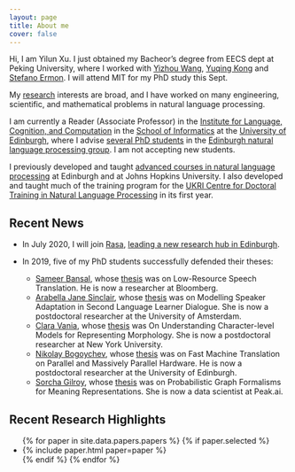 ```yaml
---
layout: page
title: About me
cover: false
---
```

Hi, I am Yilun Xu. I just obtained my Bacheor’s degree from EECS dept at Peking University, where I worked with [Yizhou Wang](http://cfcs.pku.edu.cn/faculty/adjunct/wangyizhou/index.htm), [Yuqing Kong](https://cfcs.pku.edu.cn/yuqkong/) and [Stefano Ermon](https://cs.stanford.edu/~ermon/). I will attend MIT for my PhD study this Sept.
 
My [research](papers) interests are broad, and I have worked on many engineering, scientific,
and mathematical problems in natural language processing. 

I am currently a Reader (Associate Professor)
in the [Institute for Language, Cognition, and Computation](http://web.inf.ed.ac.uk/ilcc)
in the [School of Informatics](http://web.inf.ed.ac.uk/)
at the [University of Edinburgh](https://www.ed.ac.uk/), where I 
advise [several PhD students](collaborators) in the
[Edinburgh natural language processing group](http://groups.inf.ed.ac.uk/edinburghnlp/).
I am not accepting new students.

I previously developed and taught [advanced courses in natural language processing](teaching)
at Edinburgh and at Johns Hopkins University. I also developed and taught
much of the training program for the [UKRI Centre for Doctoral Training in Natural Language Processing](https://nlp-cdt.ac.uk/) 
in its first year. 

## Recent News
* In July 2020, I will join [Rasa](https://rasa.com), [leading a new research hub in Edinburgh](https://www.prnewswire.com/news-releases/rasa-raises-26m-in-series-b-funding-led-by-andreessen-horowitz-301081571.html).
  
* In 2019, five of my PhD students successfully defended their theses:
  - [Sameer Bansal](https://0xsameer.github.io/), whose [thesis](https://era.ed.ac.uk/handle/1842/36781) was on 
    Low-Resource Speech Translation. He is now a researcher at Bloomberg.
  - [Arabella Jane Sinclair](https://staff.fnwi.uva.nl/a.j.sinclair/),
    whose [thesis](https://era.ed.ac.uk/handle/1842/37009) was on Modelling Speaker Adaptation in Second 
    Language Learner Dialogue. 
    She is now a postdoctoral researcher at the University of Amsterdam.
  - [Clara Vania](https://claravania.github.io/), whose [thesis](https://era.ed.ac.uk/handle/1842/36742) was 
    On Understanding Character-level Models for Representing Morphology.
    She is now a postdoctoral researcher at New York University.
  - [Nikolay Bogoychev](https://nbogoychev.com/),
    whose [thesis](https://www.era.lib.ed.ac.uk/handle/1842/35886) 
    was on Fast Machine Translation on Parallel and Massively Parallel 
    Hardware. 
    He is now a postdoctoral researcher at the University of Edinburgh.
  - [Sorcha Gilroy](https://uk.linkedin.com/in/sorcha-gilroy-a6105693), whose 
    [thesis](https://www.era.lib.ed.ac.uk/handle/1842/35606) was on 
    Probabilistic Graph Formalisms for Meaning Representations. 
    She is now a data scientist at Peak.ai.

## Recent Research Highlights

<ul>
{% for paper in site.data.papers.papers %}
  {% if paper.selected %}
  <li>
  {% include paper.html paper=paper %}
  </li>
  {% endif %}
{% endfor %}
</ul>

